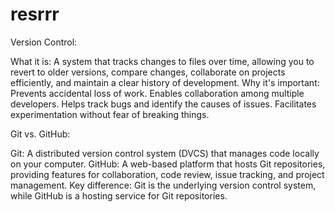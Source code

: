 # resrrr



Version Control:

What it is: A system that tracks changes to files over time, allowing you to revert to older versions, compare changes, collaborate on projects efficiently, and maintain a clear history of development.
Why it's important:
Prevents accidental loss of work.
Enables collaboration among multiple developers.
Helps track bugs and identify the causes of issues.
Facilitates experimentation without fear of breaking things.





Git vs. GitHub:

Git: A distributed version control system (DVCS) that manages code locally on your computer.
GitHub: A web-based platform that hosts Git repositories, providing features for collaboration, code review, issue tracking, and project management.
Key difference: Git is the underlying version control system, while GitHub is a hosting service for Git repositories.









